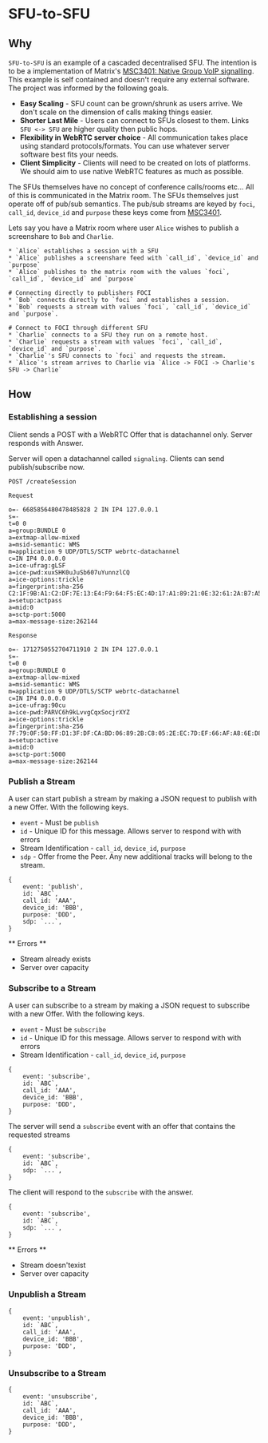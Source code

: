 # SFU-to-SFU

## Why

`SFU-to-SFU` is an example of a cascaded decentralised SFU. The intention is to be a implementation of Matrix's [MSC3401: Native Group VoIP signalling](https://github.com/matrix-org/matrix-spec-proposals/blob/matthew/group-voip/proposals/3401-group-voip.md).
This example is self contained and doesn't require any external software. The project was informed by the following goals.

* **Easy Scaling** - SFU count can be grown/shrunk as users arrive. We don't scale on the dimension of calls making things easier.
* **Shorter Last Mile** - Users can connect to SFUs closest to them. Links `SFU <-> SFU` are higher quality then public hops.
* **Flexibility in WebRTC server choice** - All communication takes place using standard protocols/formats. You can use whatever server software best fits your needs.
* **Client Simplicity** - Clients will need to be created on lots of platforms. We should aim to use native WebRTC features as much as possible.

The SFUs themselves have no concept of conference calls/rooms etc... All of this is communicated in the Matrix room. The SFUs themselves just operate off of
pub/sub semantics. The pub/sub streams are keyed by `foci`, `call_id`, `device_id` and `purpose` these keys come from [MSC3401](https://github.com/matrix-org/matrix-spec-proposals/blob/matthew/group-voip/proposals/3401-group-voip.md).

Lets say you have a Matrix room where user `Alice` wishes to publish a screenshare to `Bob` and `Charlie`.

```
* `Alice` establishes a session with a SFU
* `Alice` publishes a screenshare feed with `call_id`, `device_id` and `purpose`
* `Alice` publishes to the matrix room with the values `foci`, `call_id`, `device_id` and `purpose`

# Connecting directly to publishers FOCI
* `Bob` connects directly to `foci` and establishes a session.
* `Bob` requests a stream with values `foci`, `call_id`, `device_id` and `purpose`.

# Connect to FOCI through different SFU
* `Charlie` connects to a SFU they run on a remote host.
* `Charlie` requests a stream with values `foci`, `call_id`, `device_id` and `purpose`.
* `Charlie`'s SFU connects to `foci` and requests the stream.
* `Alice`'s stream arrives to Charlie via `Alice -> FOCI -> Charlie's SFU -> Charlie`
```

## How
### Establishing a session
Client sends a POST with a WebRTC Offer that is datachannel only. Server responds with Answer.

Server will open a datachannel called `signaling`. Clients can send publish/subscribe now.

`POST /createSession`

`Request`
```
o=- 6685856480478485828 2 IN IP4 127.0.0.1
s=-
t=0 0
a=group:BUNDLE 0
a=extmap-allow-mixed
a=msid-semantic: WMS
m=application 9 UDP/DTLS/SCTP webrtc-datachannel
c=IN IP4 0.0.0.0
a=ice-ufrag:gLSF
a=ice-pwd:xuxSHK0uJuSb607uYunnzlCQ
a=ice-options:trickle
a=fingerprint:sha-256 C2:1F:9B:A1:C2:DF:7E:13:E4:F9:64:F5:EC:4D:17:A1:89:21:0E:32:61:2A:B7:A5:A7:2A:7C:06:AC:FB:B2:A1
a=setup:actpass
a=mid:0
a=sctp-port:5000
a=max-message-size:262144
```

`Response`
```
o=- 1712750552704711910 2 IN IP4 127.0.0.1
s=-
t=0 0
a=group:BUNDLE 0
a=extmap-allow-mixed
a=msid-semantic: WMS
m=application 9 UDP/DTLS/SCTP webrtc-datachannel
c=IN IP4 0.0.0.0
a=ice-ufrag:90cu
a=ice-pwd:PARVC6h9kLvvgCqxSocjrXYZ
a=ice-options:trickle
a=fingerprint:sha-256 7F:79:0F:50:FF:D1:3F:DF:CA:BD:06:89:2B:C8:05:2E:EC:7D:EF:66:AF:A8:6E:D8:70:C6:74:68:E6:5C:47:D7
a=setup:active
a=mid:0
a=sctp-port:5000
a=max-message-size:262144
```

### Publish a Stream
A user can start publish a stream by making a JSON request to publish with a new Offer. With the following keys.

* `event` - Must be `publish`
* `id` - Unique ID for this message. Allows server to respond with with errors
* Stream Identification - `call_id`, `device_id`, `purpose`
* `sdp` - Offer frome the Peer. Any new additional tracks will belong to the stream.

```
{
	event: 'publish',
	id: `ABC`,
	call_id: 'AAA',
	device_id: 'BBB',
	purpose: 'DDD',
	sdp: `...`,
}
```

** Errors **
* Stream already exists
* Server over capacity


### Subscribe to a Stream
A user can subscribe to a stream by making a JSON request to subscribe with a new Offer. With the following keys.

* `event` - Must be `subscribe`
* `id` - Unique ID for this message. Allows server to respond with with errors
* Stream Identification - `call_id`, `device_id`, `purpose`

```
{
	event: 'subscribe',
	id: `ABC`,
	call_id: 'AAA',
	device_id: 'BBB',
	purpose: 'DDD',
}
```

The server will send a `subscribe` event with an offer that contains the requested streams

```
{
	event: 'subscribe',
	id: `ABC`,
	sdp: `...`,
}
```

The client will respond to the `subscribe` with the answer.

```
{
	event: 'subscribe',
	id: `ABC`,
	sdp: `...`,
}
```

** Errors **
* Stream doesn'texist
* Server over capacity

### Unpublish a Stream
```
{
	event: 'unpublish',
	id: `ABC`,
	call_id: 'AAA',
	device_id: 'BBB',
	purpose: 'DDD',
}
```

### Unsubscribe to a Stream

```
{
	event: 'unsubscribe',
	id: `ABC`,
	call_id: 'AAA',
	device_id: 'BBB',
	purpose: 'DDD',
}
```
